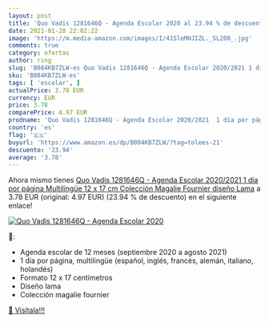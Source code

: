 ```yaml
---
layout: post
title: 'Quo Vadis 1281646Q - Agenda Escolar 2020 al 23.94 % de descuento'
date: 2021-01-20 22:02:22
image: 'https://m.media-amazon.com/images/I/41SleMHJIZL._SL200_.jpg'
comments: true
category: ofertas
author: ring
slug: 'B084KB7ZLW-es Quo Vadis 1281646Q - Agenda Escolar 2020/2021 1 día por...'
sku: 'B084KB7ZLW-es'
tags: [ 'escolar', ]
actualPrice: 3.78 EUR
currency: EUR
price: 3.78
comparePrice: 4.97 EUR
prodname: 'Quo Vadis 1281646Q - Agenda Escolar 2020/2021  1 día por página Multilingüe  12 x 17 cm  Colección Magalie Fournier diseño Lama'
country: 'es'
flag: '🇪🇸'
buyurl: 'https://www.amazon.es/dp/B084KB7ZLW/?tag=tolees-21'
descuento: '23.94'
average: '3.78'
---
```


Ahora mismo tienes [Quo Vadis 1281646Q - Agenda Escolar 2020/2021  1 día por página Multilingüe  12 x 17 cm  Colección Magalie Fournier diseño Lama](https://www.amazon.es/dp/B084KB7ZLW/?tag=tolees-21) a 3.78 EUR (original: 4.97 EUR) (23.94 %  de descuento) en el siguiente enlace!

[![Quo Vadis 1281646Q - Agenda Escolar 2020](https://m.media-amazon.com/images/I/41SleMHJIZL._SL200_.jpg)](https://www.amazon.es/dp/B084KB7ZLW/?tag=tolees-21)

🔎:

- Agenda escolar de 12 meses (septiembre 2020 a agosto 2021)
- 1 día por página, multilingüe (español, inglés, francés, alemán, italiano, holandés)
- Formato 12 x 17 centímetros
- Diseño lama
- Colección magalie fournier

[🛒 Visítala!!!](https://www.amazon.es/dp/B084KB7ZLW/?tag=tolees-21)
